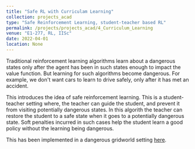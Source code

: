 ```yaml
---
title: "Safe RL with Curriculam Learning"
collection: projects_acad
type: "Safe Reinforcement Learning, student-teacher based RL"
permalink: /projects/projects_acad/4_Curriculum_Learning
venue: "E1-277, RL, IISc"
date: 2022-04-01
location: None
---
```


Traditional reinforcement learning algorithms learn about a dangerous states only after the agent has been in such states enough to impact the value function. But learning for such algorithms become dangerous. For example, we don't want cars to learn to drive safely, only after it has met an accident. 

This introduces the idea of safe reinforcement learning. This is a student-teacher setting where, the teacher can guide the student, and prevent it from visiting potentially dangerous states. In this algorith the teacher can restore the student to a safe state when it goes to a potentially dangerous state. 
Soft penalties incurred in such cases help the student learn a good policy without the learning being dangerous.

This has been implemented in a dangerous gridworld setting [here](https://www.github.com/mainak-biswas1999).